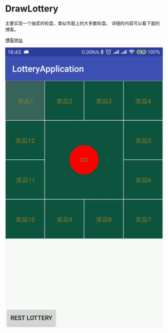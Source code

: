 # DrawLottery

主要实现一个抽奖的轮盘，类似市面上的大多数轮盘。
详细的内容可以看下面的博客。

[博客地址](https://blog.csdn.net/shayubuhuifei/article/details/84107114)

![主要内容](/ezgif.com-video-to-gif.gif)

